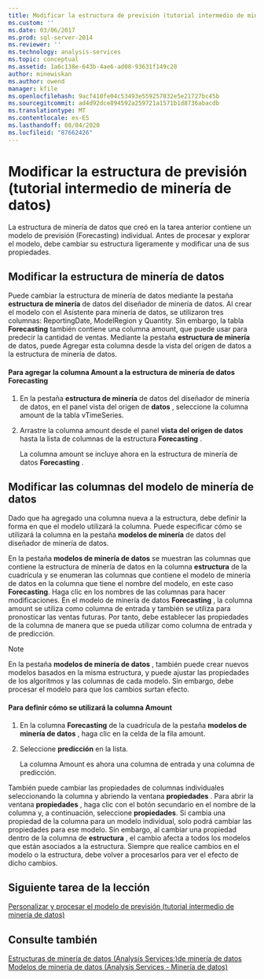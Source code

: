 ```yaml
---
title: Modificar la estructura de previsión (tutorial intermedio de minería de datos) | Microsoft Docs
ms.custom: ''
ms.date: 03/06/2017
ms.prod: sql-server-2014
ms.reviewer: ''
ms.technology: analysis-services
ms.topic: conceptual
ms.assetid: 1a6c138e-643b-4ae6-ad08-93631f149c20
author: minewiskan
ms.author: owend
manager: kfile
ms.openlocfilehash: 9acf410fe04c53493e559257832e5e21727bc45b
ms.sourcegitcommit: ad4d92dce894592a259721a1571b1d8736abacdb
ms.translationtype: MT
ms.contentlocale: es-ES
ms.lasthandoff: 08/04/2020
ms.locfileid: "87662426"
---
```

# <a name="modifying-the-forecasting-structure-intermediate-data-mining-tutorial"></a>Modificar la estructura de previsión (tutorial intermedio de minería de datos)
  La estructura de minería de datos que creó en la tarea anterior contiene un modelo de previsión (Forecasting) individual. Antes de procesar y explorar el modelo, debe cambiar su estructura ligeramente y modificar una de sus propiedades.  
  
## <a name="modifying-the-mining-structure"></a>Modificar la estructura de minería de datos  
 Puede cambiar la estructura de minería de datos mediante la pestaña **estructura de minería** de datos del diseñador de minería de datos. Al crear el modelo con el Asistente para minería de datos, se utilizaron tres columnas: ReportingDate, ModelRegion y Quantity. Sin embargo, la tabla **Forecasting** también contiene una columna amount, que puede usar para predecir la cantidad de ventas. Mediante la pestaña **estructura de minería** de datos, puede Agregar esta columna desde la vista del origen de datos a la estructura de minería de datos.  
  
#### <a name="to-add-the-amount-column-to-the-forecasting-mining-structure"></a>Para agregar la columna Amount a la estructura de minería de datos Forecasting  
  
1.  En la pestaña **estructura de minería** de datos del diseñador de minería de datos, en el panel vista del origen de **datos** , seleccione la columna amount de la tabla vTimeSeries.  
  
2.  Arrastre la columna amount desde el panel **vista del origen de datos** hasta la lista de columnas de la estructura **Forecasting** .  
  
     La columna amount se incluye ahora en la estructura de minería de datos **Forecasting** .  
  
## <a name="modifying-the-columns-in-the-mining-model"></a>Modificar las columnas del modelo de minería de datos  
 Dado que ha agregado una columna nueva a la estructura, debe definir la forma en que el modelo utilizará la columna. Puede especificar cómo se utilizará la columna en la pestaña **modelos de minería** de datos del diseñador de minería de datos.  
  
 En la pestaña **modelos de minería de datos** se muestran las columnas que contiene la estructura de minería de datos en la columna **estructura** de la cuadrícula y se enumeran las columnas que contiene el modelo de minería de datos en la columna que tiene el nombre del modelo, en este caso **Forecasting**. Haga clic en los nombres de las columnas para hacer modificaciones. En el modelo de minería de datos **Forecasting** , la columna amount se utiliza como columna de entrada y también se utiliza para pronosticar las ventas futuras. Por tanto, debe establecer las propiedades de la columna de manera que se pueda utilizar como columna de entrada y de predicción.  
  
> [!NOTE]  
>  En la pestaña **modelos de minería de datos** , también puede crear nuevos modelos basados en la misma estructura, y puede ajustar las propiedades de los algoritmos y las columnas de cada modelo. Sin embargo, debe procesar el modelo para que los cambios surtan efecto.  
  
#### <a name="to-define-how-the-amount-column-will-be-used"></a>Para definir cómo se utilizará la columna Amount  
  
1.  En la columna **Forecasting** de la cuadrícula de la pestaña **modelos de minería de datos** , haga clic en la celda de la fila amount.  
  
2.  Seleccione **predicción** en la lista.  
  
     La columna Amount es ahora una columna de entrada y una columna de predicción.  
  
 También puede cambiar las propiedades de columnas individuales seleccionando la columna y abriendo la ventana **propiedades** . Para abrir la ventana **propiedades** , haga clic con el botón secundario en el nombre de la columna y, a continuación, seleccione **propiedades**. Si cambia una propiedad de la columna para un modelo individual, solo podrá cambiar las propiedades para ese modelo. Sin embargo, al cambiar una propiedad dentro de la columna de **estructura** , el cambio afecta a todos los modelos que están asociados a la estructura. Siempre que realice cambios en el modelo o la estructura, debe volver a procesarlos para ver el efecto de dicho cambios.  
  
## <a name="next-task-in-lesson"></a>Siguiente tarea de la lección  
 [Personalizar y procesar el modelo de previsión &#40;tutorial intermedio de minería de datos&#41;](../../2014/tutorials/customize-process-forecasting-model-intermediate-data-mining-tutorial.md)  
  
## <a name="see-also"></a>Consulte también  
 [Estructuras de minería de datos &#40;Analysis Services:&#41;de minería de datos](../../2014/analysis-services/data-mining/mining-structures-analysis-services-data-mining.md)   
 [Modelos de minería de datos &#40;Analysis Services - Minería de datos&#41;](../../2014/analysis-services/data-mining/mining-models-analysis-services-data-mining.md)  
  
  
